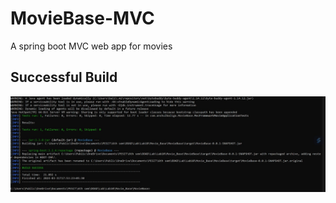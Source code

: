 # MovieBase-MVC
A spring boot MVC web app for movies

## Successful Build

![Build Status](build.jpeg)

